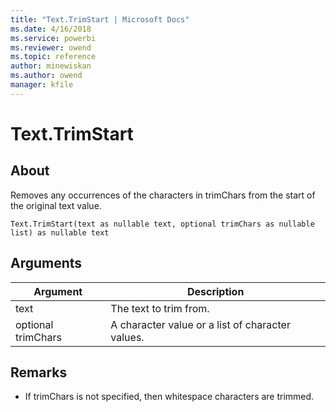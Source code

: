 ```yaml
---
title: "Text.TrimStart | Microsoft Docs"
ms.date: 4/16/2018
ms.service: powerbi
ms.reviewer: owend
ms.topic: reference
author: minewiskan
ms.author: owend
manager: kfile
---
```

# Text.TrimStart

  
## About  
Removes any occurrences of the characters in trimChars from the start of the original text value.  
  
```  
Text.TrimStart(text as nullable text, optional trimChars as nullable list) as nullable text  
```  
  
## Arguments  
  
|Argument|Description|  
|------------|---------------|  
|text|The text to trim from.|  
|optional trimChars|A character value or a list of character values.|  
  
## <a name="__toc360788916"></a>Remarks  
  
-   If trimChars is not specified, then whitespace characters are trimmed.  
  
